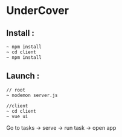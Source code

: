 # UnderCover

## Install :
```
~ npm install
~ cd client
~ npm install
```

## Launch :

```
// root
~ nodemon server.js

//client
~ cd client
~ vue ui
```

Go to tasks -> serve -> run task -> open app
